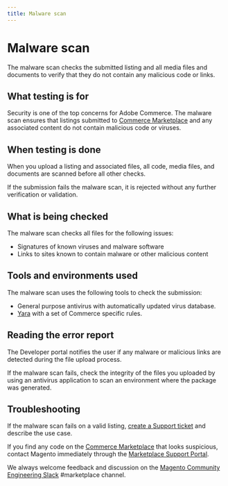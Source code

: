 ```yaml
---
title: Malware scan
---
```


# Malware scan

The malware scan checks the submitted listing and all media files and documents to verify that they do not contain any malicious code or links.

## What testing is for

Security is one of the top concerns for Adobe Commerce. The malware scan ensures that listings submitted to [Commerce Marketplace](https://marketplace.magento.com) and any associated content do not contain malicious code or viruses.

## When testing is done

When you upload a listing and associated files, all code, media files, and documents are scanned before all other checks.

If the submission fails the malware scan, it is rejected without any further verification or validation.

## What is being checked

The malware scan checks all files for the following issues:

-  Signatures of known viruses and malware software
-  Links to sites known to contain malware or other malicious content

## Tools and environments used

The malware scan uses the following tools to check the submission:

-  General purpose antivirus with automatically updated virus database.
-  [Yara](https://github.com/virustotal/yara) with a set of Commerce specific rules.

## Reading the error report

The Developer portal notifies the user if any malware or malicious links are detected during the file upload process.

If the malware scan fails, check the integrity of the files you uploaded by using an antivirus application to scan an environment where the package was generated.

## Troubleshooting

If the malware scan fails on a valid listing, [create a Support ticket](https://marketplacesupport.magento.com/hc/en-us) and describe the use case.

If you find any code on the [Commerce Marketplace](https://marketplace.magento.com) that looks suspicious, contact Magento immediately through the [Marketplace Support Portal](https://marketplacesupport.magento.com/hc/en-us).

We always welcome feedback and discussion on the [Magento Community Engineering Slack](https://magentocommeng.slack.com/archives/C7SL5CGDN) #marketplace channel.
